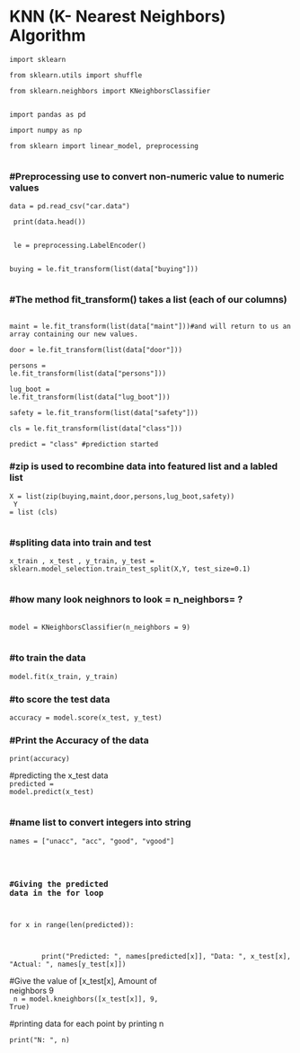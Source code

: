 # KNN (K- Nearest Neighbors) Algorithm


<code>import sklearn</br></code>

<code>from sklearn.utils import shuffle</br></code>

<code>from sklearn.neighbors import 
KNeighborsClassifier </br></code>

<code>import pandas as pd</br></code>

<code>import numpy as np</br></code>

<code>from sklearn import linear_model, preprocessing  </br></code>


### #Preprocessing use to convert non-numeric value to numeric values

<code>data = pd.read_csv("car.data")</br></code>

<code> print(data.head()) </br> </code> 

<code> le = preprocessing.LabelEncoder() </br> </code>

<code>buying = le.fit_transform(list(data["buying"])) </br> </code> 

### #The method fit_transform() takes a list (each of our columns)

<code>
maint = le.fit_transform(list(data["maint"]))#and will return to us an array containing our new values.</br></code>

<code>door = le.fit_transform(list(data["door"])) </br></code>

<code>persons = le.fit_transform(list(data["persons"]))</br></code>

<code>lug_boot = le.fit_transform(list(data["lug_boot"]))</br></code>

<code>safety = le.fit_transform(list(data["safety"]))</br></code>

<code>cls = le.fit_transform(list(data["class"]))</br></code>

<code>predict = "class" #prediction started </br></code>

### #zip is used to recombine data into featured list and a labled list
<code>X = list(zip(buying,maint,door,persons,lug_boot,safety))</br>
Y = list (cls)</br>
</code>

### #spliting data into train and test </br>
<code>x_train , x_test , y_train, y_test = sklearn.model_selection.train_test_split(X,Y, test_size=0.1) </br></code>

### #how many look neighnors to look = n_neighbors= ?
</br>
<code>model = KNeighborsClassifier(n_neighbors = 9)</br> </code>

### #to train the data
<code>model.fit(x_train, y_train)</br></code>

### #to score the test data
<code>accuracy = model.score(x_test, y_test)</br></code>

### #Print the Accuracy of the data</br>
<code>print(accuracy)</br></code>

#predicting the x_test data </br>
<code>predicted = model.predict(x_test)</br> </code>

### #name list to convert integers into string </br>
<code>names = ["unacc", "acc", "good", "vgood"]</br>
</code>
<code>
### #Giving the predicted data in the for loop
for x in range(len(predicted)):</br> </code>

<code>
        print("Predicted: ", names[predicted[x]], "Data: ", x_test[x], "Actual: ", names[y_test[x]])</br></code>

#Give the value of [x_test[x], Amount of      
neighbors 9 </br>
<code>
    n = model.kneighbors([x_test[x]], 9, True)</br></code>

#printing data for each point by printing n
<code>    
    print("N: ", n)</br></code>
    